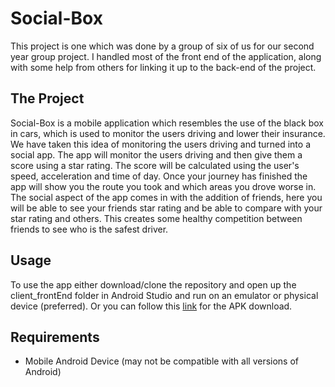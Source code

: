 # Social-Box
This project is one which was done by a group of six of us for our second year group project. I handled most of the front end of the application, along with some help from others for linking it up to the back-end of the project.

## The Project
Social-Box is a mobile application which resembles the use of the black box in cars, which is used to monitor the users
driving and lower their insurance. We have taken this idea of monitoring the users driving and turned into a social app.
The app will monitor the users driving and then give them a score using a star rating. The score will be calculated
using the user's speed, acceleration and time of day. Once your journey has finished the app will show you the route
you took and which areas you drove worse in. The social aspect of the app comes in with the addition of friends, here
you will be able to see your friends star rating and be able to compare with your star rating and others. This creates
some healthy competition between friends to see who is the safest driver.

## Usage
To use the app either download/clone the repository and open up the client_frontEnd folder in Android Studio and run on an emulator or physical device (preferred). Or you can follow this [link](https://github.com/dvprrsh/Social-Box-Front-End/releases/tag/v1.0-alpha) for the APK download.

## Requirements
* Mobile Android Device (may not be compatible with all versions of Android)

